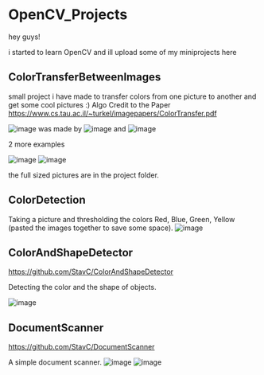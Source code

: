 # OpenCV_Projects
hey guys! 

i started to learn OpenCV and ill upload some of my miniprojects here 


## ColorTransferBetweenImages
small project i have made to transfer colors from one picture to another and get some cool pictures :)
Algo Credit to the Paper https://www.cs.tau.ac.il/~turkel/imagepapers/ColorTransfer.pdf

![image](https://i.imgur.com/iI6FIdI.jpg) was made by ![image](https://i.imgur.com/tGwOUfM.jpg) and ![image](https://i.imgur.com/3V529Mt.jpg)

2 more examples

![image](https://i.imgur.com/GJmjgC6.jpg)
![image](https://i.imgur.com/oWWPXaK.jpg)

the full sized pictures are in the project folder.

## ColorDetection

Taking a picture and thresholding the colors Red, Blue, Green, Yellow (pasted the images together to save some space).
![image](https://i.imgur.com/mJgnyeL.png)


## ColorAndShapeDetector

https://github.com/StavC/ColorAndShapeDetector

Detecting the color and the shape of objects.

![image](https://i.imgur.com/DjWvx1B.png)

## DocumentScanner

https://github.com/StavC/DocumentScanner

A simple document scanner.
![image](https://i.imgur.com/Oue0nAw.png)
![image](https://i.imgur.com/zOR5lBQ.png)
